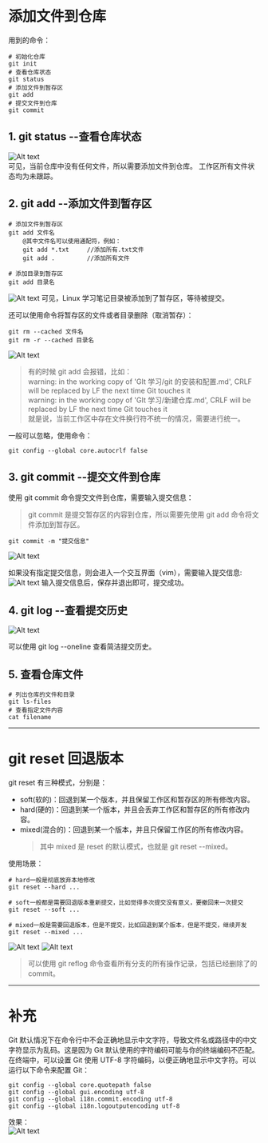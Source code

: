 # 添加文件到仓库

用到的命令：

```dotnetcli
# 初始化仓库
git init
# 查看仓库状态
git status
# 添加文件到暂存区
git add
# 提交文件到仓库
git commit
```

## 1. git status --查看仓库状态

![Alt text](image-2.png)  
可见，当前仓库中没有任何文件，所以需要添加文件到仓库。
工作区所有文件状态均为未跟踪。

## 2. git add --添加文件到暂存区

```dotnetcli
# 添加文件到暂存区
git add 文件名
    @其中文件名可以使用通配符，例如：
    git add *.txt     //添加所有.txt文件
    git add .         //添加所有文件

# 添加目录到暂存区
git add 目录名
```

![Alt text](image-3.png)
可见，Linux 学习笔记目录被添加到了暂存区，等待被提交。

还可以使用命令将暂存区的文件或者目录删除（取消暂存）：

```dotnetcli
git rm --cached 文件名
git rm -r --cached 目录名
```

![Alt text](image-4.png)

> 有的时候 git add 会报错，比如：  
> warning: in the working copy of 'GIt 学习/git 的安装和配置.md', CRLF will be replaced by LF the next time Git touches it  
> warning: in the working copy of 'GIt 学习/新建仓库.md', CRLF will be replaced by LF the next time Git touches it  
> 就是说，当前工作区中存在文件换行符不统一的情况，需要进行统一。

一般可以忽略，使用命令：

```dotnetcli
git config --global core.autocrlf false
```

## 3. git commit --提交文件到仓库

使用 git commit 命令提交文件到仓库，需要输入提交信息：

> git commit 是提交暂存区的内容到仓库，所以需要先使用 git add 命令将文件添加到暂存区。

```dotnetcli
git commit -m "提交信息"
```

![Alt text](image-5.png)

如果没有指定提交信息，则会进入一个交互界面（vim），需要输入提交信息:  
![Alt text](image-6.png)
输入提交信息后，保存并退出即可，提交成功。

## 4. git log --查看提交历史

![Alt text](image-7.png)

可以使用 git log --oneline 查看简洁提交历史。

## 5. 查看仓库文件

```dotnetcli
# 列出仓库的文件和目录
git ls-files
# 查看指定文件内容
cat filename
```

---

# git reset 回退版本

git reset 有三种模式，分别是：

- soft(软的)：回退到某一个版本，并且保留工作区和暂存区的所有修改内容。
- hard(硬的)：回退到某一个版本，并且会丢弃工作区和暂存区的所有修改内容。
- mixed(混合的)：回退到某一个版本，并且只保留工作区的所有修改内容。
  > 其中 mixed 是 reset 的默认模式，也就是 git reset --mixed。

使用场景：

```dotnetcli
# hard一般是彻底放弃本地修改
git reset --hard ...

# soft一般都是需要回退版本重新提交，比如觉得多次提交没有意义，要撤回来一次提交
git reset --soft ...

# mixed一般是需要回退版本，但是不提交，比如回退到某个版本，但是不提交，继续开发
git reset --mixed ...
```

![Alt text](image-8.png)
![Alt text](image-9.png)

> 可以使用 git reflog 命令查看所有分支的所有操作记录，包括已经删除了的 commit。

---

# 补充

Git 默认情况下在命令行中不会正确地显示中文字符，导致文件名或路径中的中文字符显示为乱码。这是因为 Git 默认使用的字符编码可能与你的终端编码不匹配。  
在终端中，可以设置 Git 使用 UTF-8 字符编码，以便正确地显示中文字符。可以运行以下命令来配置 Git：

```dotnetcli
git config --global core.quotepath false
git config --global gui.encoding utf-8
git config --global i18n.commit.encoding utf-8
git config --global i18n.logoutputencoding utf-8
```

效果：  
![Alt text](image-10.png)
